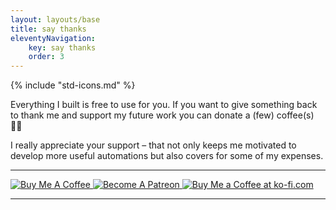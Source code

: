 ```yaml
---
layout: layouts/base
title: say thanks
eleventyNavigation: 
    key: say thanks
    order: 3
---
```


{% include "std-icons.md" %}

Everything I built is free to use for you.
If you want to give something back to thank me and support my future work you can donate a (few) coffee(s) ✌🏼

I really appreciate your support – that not only keeps me motivated to develop more useful automations but also covers for some of my expenses.

---

<div class="support-buttons">
  <a href="https://www.buymeacoffee.com/flohgro" target="_blank">
    <img src="{{ baseUrl }}/assets/icons/bmac-blue-button.png" alt="Buy Me A Coffee">
  </a>
  <a href="https://www.patreon.com/flohgro" target="_blank">
    <img src="{{ baseUrl }}/assets/icons/patreon-white-button.png" alt="Become A Patreon">
  </a>
  <a href="https://ko-fi.com/flohgro" target="_blank">
    <img src="{{ baseUrl }}/assets/icons/kofi-beige-button.png" alt="Buy Me a Coffee at ko-fi.com">
  </a>
</div>

---
